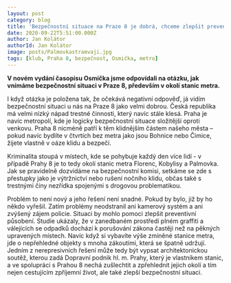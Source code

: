 ```yaml
---
layout: post
category: blog
title: 'Bezpečnostní situace na Praze 8 je dobrá, chceme zlepšit prevenci a prostředí rizikových míst'
date: 2020-09-22T5:51:00.000Z
author: Jan Kolátor
authorId: Jan Kolátor
image: posts/Palmovkastramvaji.jpg
tags: [klub, Praha 8, bezpečnost, Osmička, metro]
---
```


**V novém vydání časopisu Osmička jsme odpovídali na otázku, jak vnímáme bezpečnostní situaci v Praze 8, především v okolí stanic metra.**

I když otázka je položena tak, že očekává negativní odpověď, já vidím bezpečnostní situaci u nás na Praze 8 jako velmi dobrou. Česká republika má velmi nízký nápad trestné činnosti, který navíc stále klesá. Praha je navíc metropolí, kde je logicky bezpečnostní situace složitější oproti venkovu. Praha 8 nicméně patří k těm klidnějším částem našeho města – pokud navíc bydlíte v čtvrtích bez metra jako jsou Bohnice nebo Čimice, žijete vlastně v oáze klidu a bezpečí.

Kriminalita stoupá v místech, kde se pohybuje každý den více lidí - v případě Prahy 8 je to tedy okolí stanic metra Florenc, Kobylisy a Palmovka. Jak se pravidelně dozvídáme na bezpečnostní komisi, setkáme se zde s přestupky jako je výtržnictví nebo rušení nočního klidu, občas také s trestnými činy nezřídka spojenými s drogovou problematikou.

Problém to není nový a jeho řešení není snadné. Pokud by bylo, již by ho někdo vyřešil. Zatím problémy neodstranil ani kamerový systém a ani zvýšený zájem policie. Situaci by mohlo pomoci zlepšit preventivní působení. Studie ukázaly, že v zanedbaném prostředí plném graffiti a válejících se odpadků dochází k porušování zákona častěji než na pěkných upravených místech. Navíc když si vybavíte výše zmíněné stanice metra, jde o nepřehledné objekty s mnoha zákoutími, která se špatně udržují. Jedním z nerepresivních řešení může tedy být vypsat architektonickou soutěž, kterou zadá Dopravní podnik hl. m. Prahy, který je vlastníkem stanic, a ve spolupráci s Prahou 8 nechá zušlechtit a zpřehlednit jejich okolí a tím nejen cestujícím zpříjemní život, ale také zlepší bezpečnostní situaci.
